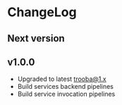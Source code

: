 # ChangeLog

## Next version

## v1.0.0
* Upgraded to latest trooba@1.x
* Build services backend pipelines
* Build service invocation pipelines
